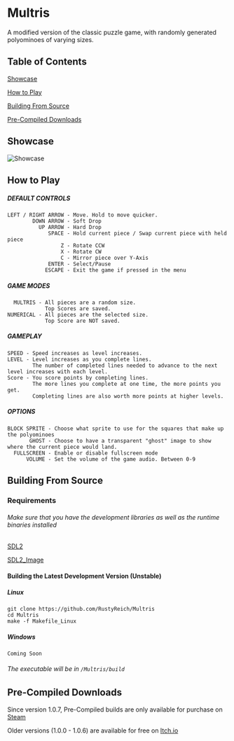 # Multris
A modified version of the classic puzzle game, with randomly generated polyominoes of varying sizes.

## Table of Contents
[Showcase](#Showcase)

[How to Play](#How_to_Play)

[Building From Source](#Building_From_Source)

[Pre-Compiled Downloads](#Pre_Compiled_Downloads)

<a name="Showcase"/>

## Showcase
![Showcase](https://img.itch.zone/aW1nLzY4OTU1NjcuZ2lm/original/%2B9z%2FOo.gif)

<a name="How_to_Play"/>

## How to Play

##### DEFAULT CONTROLS
```
LEFT / RIGHT ARROW - Move. Hold to move quicker.
        DOWN ARROW - Soft Drop
          UP ARROW - Hard Drop
             SPACE - Hold current piece / Swap current piece with held piece
                 Z - Rotate CCW
                 X - Rotate CW
                 C - Mirror piece over Y-Axis
             ENTER - Select/Pause
            ESCAPE - Exit the game if pressed in the menu
``` 
##### GAME MODES
```
  MULTRIS - All pieces are a random size. 
            Top Scores are saved.
NUMERICAL - All pieces are the selected size.
            Top Score are NOT saved.
```           
##### GAMEPLAY
```
SPEED - Speed increases as level increases.
LEVEL - Level increases as you complete lines.
        The number of completed lines needed to advance to the next level increases with each level.
Score - You score points by completing lines.
        The more lines you complete at one time, the more points you get.
        Completing lines are also worth more points at higher levels.
```
##### OPTIONS
```
BLOCK SPRITE - Choose what sprite to use for the squares that make up the polyominoes
       GHOST - Choose to have a transparent "ghost" image to show where the current piece would land.
  FULLSCREEN - Enable or disable fullscreen mode
      VOLUME - Set the volume of the game audio. Between 0-9
```

<a name="Building_From_Source"/>

## Building From Source

### Requirements

###### Make sure that you have the development libraries as well as the runtime binaries installed

[SDL2](https://www.libsdl.org/download-2.0.php)

[SDL2_Image](https://www.libsdl.org/projects/SDL_image/)


#### Building the Latest Development Version (Unstable)

##### Linux

```
git clone https://github.com/RustyReich/Multris
cd Multris
make -f Makefile_Linux
```

##### Windows
`Coming Soon`

###### The executable will be in `/Multris/build`

<a name="Pre_Compiled_Downloads"/>

## Pre-Compiled Downloads
Since version 1.0.7, Pre-Compiled builds are only available for purchase on [Steam](https://store.steampowered.com/app/1768350/Multris/)

Older versions (1.0.0 - 1.0.6) are available for free on [Itch.io](https://rustymonster.itch.io/multris)
